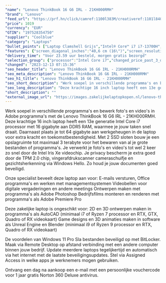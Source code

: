 ```yaml
---
"name": "Lenovo ThinkBook 16 G6 IRL - 21KH000RMH"
"brand": "Lenovo"
"feed_url": "https://prf.hn/click/camref:1100l383M/creativeref:1101l84031/destination:https%3A%2F%2Fwww.coolblue.nl%2Fproduct%2F941925"
"price": 1019
"currency": "EUR"
"GTIN": "197528354750"
"supplier": "Coolblue"
"category": "Laptops"
"bullet_points": ["Laptop Clamshell Grijs","Intel® Core™ i7 i7-13700H","40,6 cm (16\") WUXGA 1920 x 1200 Pixels IPS LED backlight 16:10","16 GB DDR5-SDRAM 5200 MHz 1 x 16 GB","512 GB SSD","Intel Iris Xe Graphics","Wi-Fi 6 (802.11ax) Ethernet LAN 1000,100 Mbit/s Bluetooth 5.1","Lithium-Polymeer (LiPo) 71 Wh 13,48 uur 100 W","Windows 11 Pro 64-bit"]
"features": {"screen_diagonal_inches":"40,6 cm (16\")","screen_resolution":"1920 x 1200 Pixels","processor_family":"Intel® Core™ i7","memory_size":"16 GB","memory_type":"DDR5-SDRAM","total_storage_space":"512 GB","operating_system":"Windows 11 Pro","battery_capacity":"71 Wh","width":"356 mm","depth":"253,5 mm","height":"17,5 mm","weight":"1,7 kg"}
"delivery_time": "Voor 23.59 uur besteld, morgen gratis bezorgd"
"selection_group": {"processor":"Intel Core i7","changed_price_past_3_days":false,"product_family":"ThinkBook"}
"changed": "2023-12-13 07:15:36"
"seo_header_title": "Lenovo ThinkBook 16 G6 IRL - 21KH000RMH"
"seo_meta_description": "Lenovo ThinkBook 16 G6 IRL - 21KH000RMH"
"seo_h1_title": "Lenovo ThinkBook 16 G6 IRL - 21KH000RMH"
"seo_short_description": "Werk soepel in verschillende programma's en bewerk foto's en video's in Adobe programma's met de Lenovo ThinkBook 16 G6 IRL - 21KH000RMH."
"seo_long_description": "Deze krachtige 16 inch laptop heeft een 13e generatie Intel Core i7 processor met 16 gigabyte aan DDR5 RAM, waarmee je jouw taken snel draait. Daarnaast plaats je tot 64 gigabyte aan werkgeheugen in de laptop voor extra kracht en toekomstbestendigheid. Met 2 SSD sloten bouw je een opslagruimte tot maximaal 3 terabyte voor het bewaren van al je grote bestanden of programma's. Je verwerkt je foto's en video's tot wel 2 keer zo snel door de Intel Iris Xe videochip. Je privacy bescherm je extra goed door de TPM 2. 0 chip, vingerafdrukscanner cameraschuifje en gezichtsherkenning via Windows Hello. Zo houd je jouw documenten goed beveiligd. \r\n\r\nOnze specialist beveelt deze laptop aan voor:\r\nE-mails versturen, Office programma's en werken met managementsystemen\r\nVideobellen voor digitale vergaderingen en andere meetings\r\nOntwerpen maken met programma's als Adobe Photoshop\r\nBedrijfsfilms monteren en renderen met programma's als Adobe Premiere Pro\r\n\r\n\r\nDeze zakelijke laptop is ongeschikt voor:\r\n2D en 3D ontwerpen maken in programma's als AutoCAD (minimaal i7 of Ryzen 7 processor en RTX, GTX, Quadro of RX videokaart)\r\nGame designs en 3D animaties maken in software als Unreal Engine en Blender (minimaal i9 of Ryzen 9 processor en RTX, Quadro of RX videokaart)\r\n\r\n\r\nDe voordelen van Windows 11 Pro\r\nSla bestanden beveiligd op met BitLocker. \r\nMaak via Remote Desktop op afstand verbinding met een andere computer binnen jouw bedrijf. \r\nUpdate meerdere laptops tegelijkertijd en automatisch via het internet met de laatste beveiligingsupdates. \r\nStel via Assigned Access in welke apps je werknemers mogen gebruiken. \r\n\r\n \r\nOntvang een dag na aankoop een e-mail met een persoonlijke vouchercode voor 1 jaar gratis Norton 360 Deluxe antivirus."
"short_description": ""
"external_image_url": "https://images.zakelijkelaptopkopen.nl/lenovo-thinkbook-16-g6-irl-21kh000rmh.webp"
---
```


Werk soepel in verschillende programma's en bewerk foto's en video's in Adobe programma's met de Lenovo ThinkBook 16 G6 IRL - 21KH000RMH. Deze krachtige 16 inch laptop heeft een 13e generatie Intel Core i7 processor met 16 gigabyte aan DDR5 RAM, waarmee je jouw taken snel draait. Daarnaast plaats je tot 64 gigabyte aan werkgeheugen in de laptop voor extra kracht en toekomstbestendigheid. Met 2 SSD sloten bouw je een opslagruimte tot maximaal 3 terabyte voor het bewaren van al je grote bestanden of programma's. Je verwerkt je foto's en video's tot wel 2 keer zo snel door de Intel Iris Xe videochip. Je privacy bescherm je extra goed door de TPM 2.0 chip, vingerafdrukscanner cameraschuifje en gezichtsherkenning via Windows Hello. Zo houd je jouw documenten goed beveiligd.

Onze specialist beveelt deze laptop aan voor:
E-mails versturen, Office programma's en werken met managementsystemen
Videobellen voor digitale vergaderingen en andere meetings
Ontwerpen maken met programma's als Adobe Photoshop
Bedrijfsfilms monteren en renderen met programma's als Adobe Premiere Pro


Deze zakelijke laptop is ongeschikt voor:
2D en 3D ontwerpen maken in programma's als AutoCAD (minimaal i7 of Ryzen 7 processor en RTX, GTX, Quadro of RX videokaart)
Game designs en 3D animaties maken in software als Unreal Engine en Blender (minimaal i9 of Ryzen 9 processor en RTX, Quadro of RX videokaart)


De voordelen van Windows 11 Pro
Sla bestanden beveiligd op met BitLocker.
Maak via Remote Desktop op afstand verbinding met een andere computer binnen jouw bedrijf.
Update meerdere laptops tegelijkertijd en automatisch via het internet met de laatste beveiligingsupdates.
Stel via Assigned Access in welke apps je werknemers mogen gebruiken.

 
Ontvang een dag na aankoop een e-mail met een persoonlijke vouchercode voor 1 jaar gratis Norton 360 Deluxe antivirus.